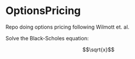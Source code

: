 # OptionsPricing

Repo doing options pricing following Wilmott et. al.

Solve the Black-Scholes equation:

$$\sqrt{x}$$